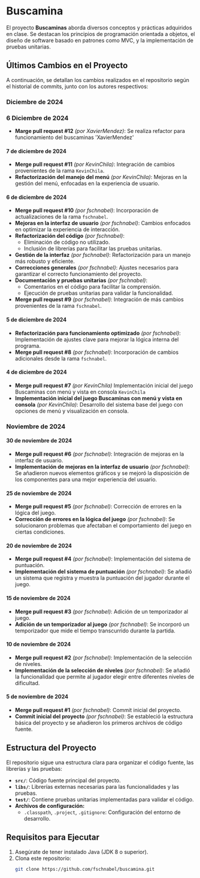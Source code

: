 # Buscamina

El proyecto **Buscaminas** aborda diversos conceptos y prácticas adquiridos en clase. Se destacan los principios de programación orientada a objetos, el diseño de software basado en patrones como MVC, y la implementación de pruebas unitarias.

## Últimos Cambios en el Proyecto

A continuación, se detallan los cambios realizados en el repositorio según el historial de commits, junto con los autores respectivos:

### **Diciembre de 2024**

### **6 Diciembre de 2024**
- **Marge pull request #12** *(por XavierMendez)*: Se realiza refactor para funcionamiento del buscaminas 'XavierMendez'

#### **7 de diciembre de 2024**
- **Merge pull request #11** *(por KevinChila)*: Integración de cambios provenientes de la rama `KevinChila`.
- **Refactorización del manejo del menú** *(por KevinChila)*: Mejoras en la gestión del menú, enfocadas en la experiencia de usuario.

#### **6 de diciembre de 2024**
- **Merge pull request #10** *(por fschnabel)*: Incorporación de actualizaciones de la rama `fschnabel`.
- **Mejoras en la interfaz de usuario** *(por fschnabel)*: Cambios enfocados en optimizar la experiencia de interacción.
- **Refactorización del código** *(por fschnabel)*: 
  - Eliminación de código no utilizado.
  - Inclusión de librerías para facilitar las pruebas unitarias.
- **Gestión de la interfaz** *(por fschnabel)*: Refactorización para un manejo más robusto y eficiente.
- **Correcciones generales** *(por fschnabel)*: Ajustes necesarios para garantizar el correcto funcionamiento del proyecto.
- **Documentación y pruebas unitarias** *(por fschnabel)*: 
  - Comentarios en el código para facilitar la comprensión.
  - Ejecución de pruebas unitarias para validar la funcionalidad.
- **Merge pull request #9** *(por fschnabel)*: Integración de más cambios provenientes de la rama `fschnabel`.

#### **5 de diciembre de 2024**
- **Refactorización para funcionamiento optimizado** *(por fschnabel)*: Implementación de ajustes clave para mejorar la lógica interna del programa.
- **Merge pull request #8** *(por fschnabel)*: Incorporación de cambios adicionales desde la rama `fschnabel`.

#### **4 de diciembre de 2024**

- **Merge pull request #7** *(por KevinChila)* Implementación inicial del juego Buscaminas con menú y vista en consola `KevinChila`
- **Implementación inicial del juego Buscaminas con menú y vista en consola** *(por KevinChila)*: Desarrollo del sistema base del juego con opciones de menú y visualización en consola.

### **Noviembre de 2024**

#### **30 de noviembre de 2024**
- **Merge pull request #6** *(por fschnabel)*: Integración de mejoras en la interfaz de usuario.
- **Implementación de mejoras en la interfaz de usuario** *(por fschnabel)*: Se añadieron nuevos elementos gráficos y se mejoró la disposición de los componentes para una mejor experiencia del usuario.

#### **25 de noviembre de 2024**
- **Merge pull request #5** *(por fschnabel)*: Corrección de errores en la lógica del juego.
- **Corrección de errores en la lógica del juego** *(por fschnabel)*: Se solucionaron problemas que afectaban el comportamiento del juego en ciertas condiciones.

#### **20 de noviembre de 2024**
- **Merge pull request #4** *(por fschnabel)*: Implementación del sistema de puntuación.
- **Implementación del sistema de puntuación** *(por fschnabel)*: Se añadió un sistema que registra y muestra la puntuación del jugador durante el juego.

#### **15 de noviembre de 2024**
- **Merge pull request #3** *(por fschnabel)*: Adición de un temporizador al juego.
- **Adición de un temporizador al juego** *(por fschnabel)*: Se incorporó un temporizador que mide el tiempo transcurrido durante la partida.

#### **10 de noviembre de 2024**
- **Merge pull request #2** *(por fschnabel)*: Implementación de la selección de niveles.
- **Implementación de la selección de niveles** *(por fschnabel)*: Se añadió la funcionalidad que permite al jugador elegir entre diferentes niveles de dificultad.

#### **5 de noviembre de 2024**
- **Merge pull request #1** *(por fschnabel)*: Commit inicial del proyecto.
- **Commit inicial del proyecto** *(por fschnabel)*: Se estableció la estructura básica del proyecto y se añadieron los primeros archivos de código fuente.


## Estructura del Proyecto

El repositorio sigue una estructura clara para organizar el código fuente, las librerías y las pruebas:

- **`src/`**: Código fuente principal del proyecto.
- **`libs/`**: Librerías externas necesarias para las funcionalidades y las pruebas.
- **`test/`**: Contiene pruebas unitarias implementadas para validar el código.
- **Archivos de configuración:**
  - `.classpath`, `.project`, `.gitignore`: Configuración del entorno de desarrollo.

## Requisitos para Ejecutar

1. Asegúrate de tener instalado Java (JDK 8 o superior).
2. Clona este repositorio:
   ```bash
   git clone https://github.com/fschnabel/buscamina.git
